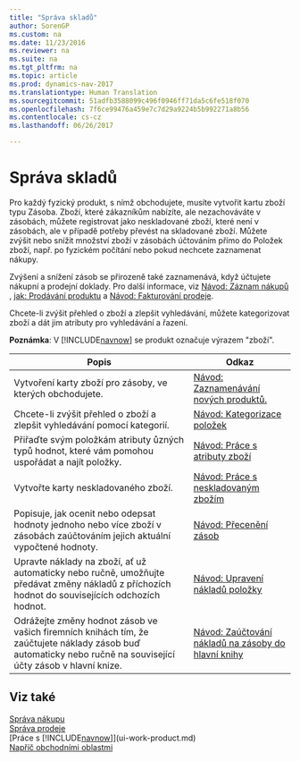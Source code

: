 ```yaml
---
title: "Správa skladů"
author: SorenGP
ms.custom: na
ms.date: 11/23/2016
ms.reviewer: na
ms.suite: na
ms.tgt_pltfrm: na
ms.topic: article
ms.prod: dynamics-nav-2017
ms.translationtype: Human Translation
ms.sourcegitcommit: 51adfb3588099c496f0946ff71da5c6fe518f070
ms.openlocfilehash: 7f6ce99476a459e7c7d29a9224b5b992271a8b56
ms.contentlocale: cs-cz
ms.lasthandoff: 06/26/2017

---
```


# <a name="manage-inventory"></a>Správa skladů
Pro každý fyzický produkt, s nímž obchodujete, musíte vytvořit kartu zboží typu Zásoba. Zboží, které zákazníkům nabízíte, ale nezachováváte v zásobách, můžete registrovat jako neskladované zboží, které není v zásobách, ale v případě potřeby převést na skladované zboží. Můžete zvýšit nebo snížit množství zboží v zásobách účtováním přímo do Položek zboží, např. po fyzickém počítání nebo pokud nechcete zaznamenat nákupy.

Zvýšení a snížení zásob se přirozeně také zaznamenává, když účtujete nákupní a prodejní doklady. Pro další informace, viz [Návod: Záznam nákupů](purchasing-how-record-purchases.md) , [jak: Prodávání produktu](sales-how-sell-products.md) a [Návod: Fakturování prodeje](sales-how-invoice-sales.md).

Chcete-li zvýšit přehled o zboží a zlepšit vyhledávání, můžete kategorizovat zboží a dát jim atributy pro vyhledávání a řazení.   

**Poznámka**: V [!INCLUDE[navnow](includes/navnow_md.md)] se produkt označuje výrazem "zboží".

|Popis |Odkaz |
|---|----|
|Vytvoření karty zboží pro zásoby, ve kterých obchodujete.|[Návod: Zaznamenávání nových produktů.](inventory-how-register-new-products.md)|
|Chcete-li zvýšit přehled o zboží a zlepšit vyhledávání pomocí kategorií.|[Návod: Kategorizace položek](inventory-how-categorize-items.md)|  
|Přiřaďte svým položkám atributy ůzných typů hodnot, které vám pomohou uspořádat a najít položky.|[Návod: Práce s atributy zboží](inventory-how-work-item-attributes.md)|
|Vytvořte karty neskladovaného zboží.|[Návod: Práce s neskladovaným zbožím](inventory-how-work-nonstock-items.md)|
|Popisuje, jak ocenit nebo odepsat hodnoty jednoho nebo více zboží v zásobách zaúčtováním jejich aktuální vypočtené hodnoty.|[Návod: Přecenění zásob](inventory-how-revalue-inventory.md)|
|Upravte náklady na zboží, ať už automaticky nebo ručně, umožňujte předávat změny nákladů z příchozích hodnot do souvisejících odchozích hodnot.|[Návod: Upravení nákladů položky](inventory-how-adjust-item-costs.md)|
|Odrážejte změny hodnot zásob ve vašich firemních knihách tím, že zaúčtujete náklady zásob buď automaticky nebo ručně na související účty zásob v hlavní knize.|[Návod: Zaúčtování nákladů na zásoby do hlavní knihy](inventory-how-post-inventory-cost-gl.md)|

## <a name="see-also"></a>Viz také  
[Správa nákupu](purchasing-manage-purchasing.md)  
[Správa prodeje](sales-manage-sales.md)  
[Práce s [!INCLUDE[navnow](includes/navnow_md.md)]](ui-work-product.md)  
[Napříč obchodními oblastmi](ui-across-business-areas.md)

